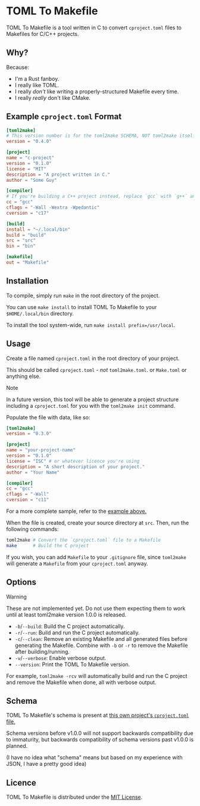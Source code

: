 # TOML To Makefile

TOML To Makefile is a tool written in C to convert `cproject.toml` files to
Makefiles for C/C++ projects.

## Why?

Because:

* I'm a Rust fanboy.
* I really like TOML.
* I really *don't* like writing a properly-structured Makefile every time.
* I really *really* don't like CMake.

## Example `cproject.toml` Format

```toml
[toml2make]
# This version number is for the toml2make SCHEMA, NOT toml2make itself.
version = "0.4.0"

[project]
name = "c-project"
version = "0.1.0"
license = "MIT"
description = "A project written in C."
author = "Some Guy"

[compiler]
# If you're building a C++ project instead, replace `gcc` with `g++` and `c17` with `c++17`.
cc = "gcc"
cflags = "-Wall -Wextra -Wpedantic"
cversion = "c17"

[build]
install = "~/.local/bin"
build = "build"
src = "src"
bin = "bin"

[makefile]
out = "Makefile"
```

## Installation

To compile, simply run `make` in the root directory of the project.

You can use `make install` to install TOML To Makefile to your `$HOME/.local/bin` directory.

To install the tool system-wide, run `make install prefix=/usr/local`.

## Usage

Create a file named `cproject.toml` in the root directory of your project.

This should be called `cproject.toml` - *not* `toml2make.toml`. or `Make.toml`
or anything else.

> [!NOTE]
> In a future version, this tool will be able to generate a project structure
> including a `cproject.toml` for you with the `toml2make init` command.

Populate the file with data, like so:

```toml
[toml2make]
version = "0.3.0"

[project]
name = "your-project-name"
version = "0.1.0"
license = "ISC" # or whatever licence you're using
description = "A short description of your project."
author = "Your Name"

[compiler]
cc = "gcc"
cflags = "-Wall"
cversion = "c11"
```

For a more complete sample, refer to the [example above.](#example-cprojecttoml-format)

When the file is created, create your source directory at `src`. Then, run
the following commands:

```bash
toml2make # Convert the `cproject.toml` file to a Makefile
make      # Build the C project
```

If you wish, you can add `Makefile` to your `.gitignore` file, since `toml2make`
will generate a `Makefile` from your `cproject.toml` anyway.

## Options

> [!WARNING]
> These are not implemented yet. Do not use them expecting them to work until
> at least toml2make version 1.0.0 is released.

* `-b`/`--build`: Build the C project automatically.
* `-r`/`--run`: Build and run the C project automatically.
* `-c`/`--clean`: Remove an existing Makefile and all generated files before generating the Makefile.
  Combine with `-b` or `-r` to remove the Makefile after building/running.
* `-v`/`--verbose`: Enable verbose output.
* `--version`: Print the TOML To Makefile version.

For example, `toml2make -rcv` will automatically build and run the C project and remove the Makefile when done, all with verbose output.

## Schema

TOML To Makefile's schema is present at [this own project's `cproject.toml` file.](https://github.com/AeriaVelocity/toml2make/blob/main/cproject.toml)

Schema versions before v1.0.0 will not support backwards compatibility due to
immaturity, but backwards compatibility of schema versions past v1.0.0 is
planned.

(I have no idea what "schema" means but based on my experience with JSON, I have
a pretty good idea)

## Licence

TOML To Makefile is distributed under the [MIT License](LICENSE).
